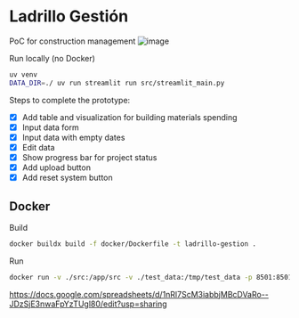 # Ladrillo Gestión
PoC for construction management
![image](https://github.com/user-attachments/assets/81552324-8033-44fa-b890-490734398756)


Run locally (no Docker)
```sh
uv venv
DATA_DIR=./ uv run streamlit run src/streamlit_main.py
```

Steps to complete the prototype:
- [x] Add table and visualization for building materials spending
- [x] Input data form
- [x] Input data with empty dates
- [x] Edit data
- [x] Show progress bar for project status
- [x] Add upload button
- [x] Add reset system button 
 
## Docker
Build
```sh
docker buildx build -f docker/Dockerfile -t ladrillo-gestion .
```

Run
```sh
docker run -v ./src:/app/src -v ./test_data:/tmp/test_data -p 8501:8501 ladrillo-gestion
```

https://docs.google.com/spreadsheets/d/1nRl7ScM3iabbjMBcDVaRo--JDzSjE3nwaFpYzTUgl80/edit?usp=sharing

